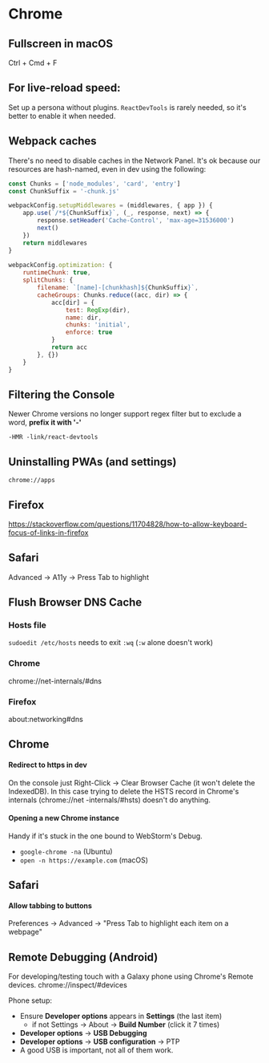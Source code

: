 # Chrome

## Fullscreen in macOS 
Ctrl + Cmd + F

## For live-reload speed:
Set up a persona without plugins. `ReactDevTools` is
rarely needed, so it's better to enable it when needed.

## Webpack caches
There's no need to disable caches in the Network Panel.
It's ok because our resources are hash-named, even in dev using the following:
```js
const Chunks = ['node_modules', 'card', 'entry']
const ChunkSuffix = '-chunk.js'

webpackConfig.setupMiddlewares = (middlewares, { app }) {
    app.use(`/*${ChunkSuffix}`, (_, response, next) => {
        response.setHeader('Cache-Control', 'max-age=31536000')
        next()
    })
    return middlewares
}
    
webpackConfig.optimization: {
    runtimeChunk: true,
    splitChunks: {
        filename: `[name]-[chunkhash]${ChunkSuffix}`,
        cacheGroups: Chunks.reduce((acc, dir) => {
            acc[dir] = {
                test: RegExp(dir),
                name: dir,
                chunks: 'initial',
                enforce: true
            }
            return acc
        }, {})
    }
}
```


## Filtering the Console
Newer Chrome versions no longer support regex filter but to exclude a word, **prefix it with '-'**

```text
-HMR -link/react-devtools
```

## Uninstalling PWAs (and settings)
```
chrome://apps
```


## Firefox
https://stackoverflow.com/questions/11704828/how-to-allow-keyboard-focus-of-links-in-firefox

## Safari
Advanced -> A11y -> Press Tab to highlight




## Flush Browser DNS Cache
### Hosts file
`sudoedit /etc/hosts` needs to exit `:wq` (`:w` alone doesn't work)

### Chrome
chrome://net-internals/#dns

### Firefox
about:networking#dns


## Chrome
#### Redirect to https in dev
On the console just Right-Click → Clear Browser Cache (it won't
delete the IndexedDB). In this case trying to delete the HSTS record in
Chrome's internals (chrome://net -internals/#hsts) doesn't do anything.


#### Opening a new Chrome instance
Handy if it's stuck in the one bound to WebStorm's Debug.
- `google-chrome -na` (Ubuntu)
- `open -n https://example.com` (macOS)



## Safari
#### Allow tabbing to buttons
Preferences → Advanced → "Press Tab to highlight each item on a webpage"


## Remote Debugging (Android)
For developing/testing touch with a Galaxy phone using Chrome's Remote devices.
chrome://inspect/#devices

Phone setup:
- Ensure **Developer options** appears in **Settings** (the last item)
    - if not Settings → About → **Build Number** (click it 7 times)
- **Developer options** → **USB Debugging**
- **Developer options** → **USB configuration** → PTP
- A good USB is important, not all of them work.

